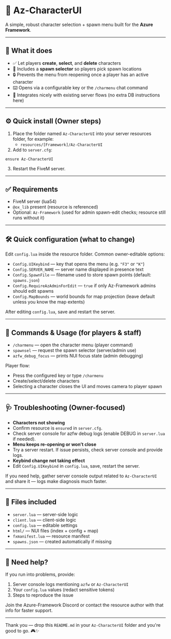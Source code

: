 # 🚀 Az-CharacterUI

A simple, robust character selection + spawn menu built for the **Azure Framework**.  

---

## 🔧 What it does
- ✅ Let players **create**, **select**, and **delete** characters  
- 📍 Includes a **spawn selector** so players pick spawn locations  
- 🔒 Prevents the menu from reopening once a player has an active character  
- ⌨️ Opens via a configurable key or the `/charmenu` chat command  
- 🔄 Integrates nicely with existing server flows (no extra DB instructions here)

---

## ⚙️ Quick install (Owner steps)
1. Place the folder named `Az-CharacterUI` into your server resources folder, for example:  
   - `resources/[Framework]/Az-CharacterUI`  
2. Add to `server.cfg`:
```
ensure Az-CharacterUI
```
3. Restart the FiveM server.

---

## ✅ Requirements
- FiveM server (lua54)
- `@ox_lib` present (resource is referenced)
- Optional: `Az-Framework` (used for admin spawn-edit checks; resource still runs without it)

---

## 🛠️ Quick configuration (what to change)
Edit `config.lua` inside the resource folder. Common owner-editable options:
- `Config.UIKeybind` — key that opens the menu (e.g. `"F3"` or `"K"`)
- `Config.SERVER_NAME` — server name displayed in presence text
- `Config.SpawnFile` — filename used to store spawn points (default: `spawns.json`)
- `Config.RequireAzAdminForEdit` — `true` if only Az-Framework admins should edit spawns
- `Config.MapBounds` — world bounds for map projection (leave default unless you know the map extents)

After editing `config.lua`, save and restart the server.

---

## 🧭 Commands & Usage (for players & staff)
- `/charmenu` — open the character menu (player command)
- `spawnsel` — request the spawn selector (server/admin use)
- `azfw_debug_focus` — prints NUI focus state (admin debugging)

Player flow:
- Press the configured key or type `/charmenu`
- Create/select/delete characters
- Selecting a character closes the UI and moves camera to player spawn

---

## 🩺 Troubleshooting (Owner-focused)
- **Characters not showing**  
- Confirm resource is `ensure`d in `server.cfg`.  
- Check server console for azfw debug logs (enable DEBUG in `server.lua` if needed).
- **Menu keeps re-opening or won’t close**  
- Try a server restart. If issue persists, check server console and provide logs.
- **Keybind change not taking effect**  
- Edit `Config.UIKeybind` in `config.lua`, save, restart the server.

If you need help, gather server console output related to `Az-CharacterUI` and share it — logs make diagnosis much faster.

---

## 📁 Files included
- `server.lua` — server-side logic
- `client.lua` — client-side logic
- `config.lua` — editable settings
- `html/` — NUI files (index + config + map)
- `fxmanifest.lua` — resource manifest
- `spawns.json` — created automatically if missing

---

## 💬 Need help?
If you run into problems, provide:
1. Server console logs mentioning `azfw` or `Az-CharacterUI`  
2. Your `config.lua` values (redact sensitive tokens)  
3. Steps to reproduce the issue

Join the Azure-Framework Discord or contact the resource author with that info for faster support.

---

Thank you — drop this `README.md` in your `Az-CharacterUI` folder and you're good to go. 🎮✨
